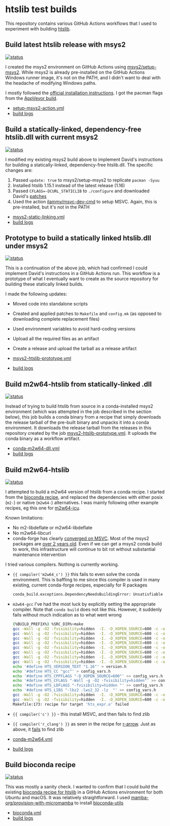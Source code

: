 # htslib test builds

This repository contains various GitHub Actions workflows that I used to
experiment with building [htslib][].

[htslib]: https://github.com/samtools/htslib

## Build latest htslib release with msys2

[![status](https://github.com/jdblischak/htslib-test-builds/actions/workflows/setup-msys2-action.yml/badge.svg)](https://github.com/jdblischak/htslib-test-builds/actions/workflows/setup-msys2-action.yml)

I created the msys2 environment on GitHub Actions using [msys2/setup-msys2][].
While msys2 is already pre-installed on the GitHub Actions Windows runner image,
it's not on the PATH, and I didn't want to deal with the headache of modifying
Windows paths.

[msys2/setup-msys2]: https://github.com/msys2/setup-msys2

I mostly followed the [official installation instructions][install]. I got the
pacman flags from the [AppVeyor build][appveyor].

[install]: https://github.com/samtools/htslib/blob/463830bf7de8c4ab731c4d67c49ddc446f498f50/INSTALL#L276
[appveyor]: https://github.com/samtools/htslib/blob/develop/.appveyor.yml

* [setup-msys2-action.yml](https://github.com/jdblischak/htslib-test-builds/blob/main/.github/workflows/setup-msys2-action.yml)
* [build logs](https://github.com/jdblischak/htslib-test-builds/actions/workflows/setup-msys2-action.yml)

## Build a statically-linked, dependency-free htslib.dll with current msys2

[![status](https://github.com/jdblischak/htslib-test-builds/actions/workflows/msys2-static-linking.yml/badge.svg)](https://github.com/jdblischak/htslib-test-builds/actions/workflows/msys2-static-linking.yml)

I modified my existing msys2 build above to implement David's instructions for
building a statically-linked, dependency-free htslib.dll. The specific changes are:

1. Passed `update: true` to msys2/setup-msys2 to replicate `pacman -Syuu`
1. Installed htslib 1.15.1 instead of the latest release (1.16)
1. Passed `CFLAGS=-DCURL_STATICLIB` to `./configure` and downloaded David's
   [patches][patches]
1. Used the action [ilammy/msvc-dev-cmd][] to setup MSVC. Again, this is
   pre-installed, but it's not in the PATH

[patches]: https://github.com/TileDB-Inc/TileDB-VCF/blob/dlh/sc-24772-msys2-htslib-msvc-tdbvcf-WIP1/libtiledbvcf/cmake/patches/
[ilammy/msvc-dev-cmd]: https://github.com/ilammy/msvc-dev-cmd

* [msys2-static-linking.yml](https://github.com/jdblischak/htslib-test-builds/blob/main/.github/workflows/msys2-static-linking.yml)
* [build logs](https://github.com/jdblischak/htslib-test-builds/actions/workflows/msys2-static-linking.yml)

## Prototype to build a statically linked htslib.dll under msys2

[![status](https://github.com/jdblischak/htslib-test-builds/actions/workflows/msys2-htslib-prototype.yml/badge.svg)](https://github.com/jdblischak/htslib-test-builds/actions/workflows/msys2-htslib-prototype.yml)

This is a continuation of the above job, which had confirmed I could implement
David's instructions in a GitHub Actions run. This workflow is a prototype of
what I eventually want to create as the source repository for building these
statically linked builds.

I made the following updates:

* Moved code into standalone scripts
* Created and applied patches to `Makefile` and `config.mk` (as opposed to
  downloading complete replacement files)
* Used environment variables to avoid hard-coding versions
* Upload all the required files as an artifact
* Create a release and upload the tarball as a release artifact

* [msys2-htslib-prototype.yml](https://github.com/jdblischak/htslib-test-builds/blob/main/.github/workflows/msys2-htslib-prototype.yml)
* [build logs](https://github.com/jdblischak/htslib-test-builds/actions/workflows/msys2-htslib-prototype.yml)

## Build m2w64-htslib from statically-linked .dll

[![status](https://github.com/jdblischak/htslib-test-builds/actions/workflows/conda-m2w64-dll.yml/badge.svg)](https://github.com/jdblischak/htslib-test-builds/actions/workflows/conda-m2w64-dll.yml)

Instead of trying to build htslib from source in a conda-installed msys2
environment (which was attempted in the job described in the section below),
this job builds a conda binary from a recipe that simply downloads the release
tarball of the pre-built binary and unpacks it into a conda environment. It
downloads the release tarball from the releases in this repository created by
the job
[msys2-htslib-prototype.yml](https://github.com/jdblischak/htslib-test-builds/blob/main/.github/workflows/msys2-htslib-prototype.yml).
It uploads the conda binary as a workflow artifact.

* [conda-m2w64-dll.yml](https://github.com/jdblischak/htslib-test-builds/actions/workflows/conda-m2w64-dll.yml)
* [build logs](https://github.com/jdblischak/htslib-test-builds/blob/main/.github/workflows/conda-m2w64-dll.yml)

## Build m2w64-htslib

[![status](https://github.com/jdblischak/htslib-test-builds/actions/workflows/conda-m2w64.yml/badge.svg)](https://github.com/jdblischak/htslib-test-builds/actions/workflows/conda-m2w64.yml)

I attempted to build a m2w64 version of htslib from a conda recipe. I started
from the [bioconda recipe][htslib-bioconda], and replaced the dependencies with
either posix (`m2-`) or native (`m2w64-`) alternatives. I was mainly following
other example recipes, eg this one for [m2w64-icu][].

[m2w64-icu]: https://github.com/conda-forge/msys2-recipes/blob/c34a184e6d198d5dc9286cf5a0ebcac241481fe6/msys2/m2w64-icu/meta.yaml

Known limitations:

* No m2-libdeflate or m2w64-libdeflate
* No m2w64-libcurl
* conda-forge has clearly [converged on
  MSVC](https://conda-forge.org/docs/maintainer/knowledge_base.html#compilers).
  Most of the msys2 packages are [over 2 years
  old](https://github.com/conda-forge/msys2-recipes). Even if we can get a msys2
  conda build to work, this infrastructure will continue to bit rot without
  substantial maintenance intervention

I tried various compilers. Nothing is currently working.

* `{{ compiler('m2w64_c') }}` this fails to even solve the conda environment.
  This is baffling to me since this compiler is used in many existing, current
  conda-forge recipes, especially for R packages
  ```sh
  conda_build.exceptions.DependencyNeedsBuildingError: Unsatisfiable dependencies for platform win-64: {'m2w64_c_win-64'}
  ```

* `m2w64-gcc` I've had the most luck by explicitly setting the appropriate
  compiler. Note that `conda build` does not like this. However, it suddenly
  fails without much indication as to what went wrong
  ```sh
  (%BUILD_PREFIX%) %SRC_DIR%>make
  gcc -Wall -g -O2 -fvisibility=hidden  -I. -D_XOPEN_SOURCE=600 -c -o kfunc.o kfunc.c
  gcc -Wall -g -O2 -fvisibility=hidden  -I. -D_XOPEN_SOURCE=600 -c -o kstring.o kstring.c
  gcc -Wall -g -O2 -fvisibility=hidden  -I. -D_XOPEN_SOURCE=600 -c -o bcf_sr_sort.o bcf_sr_sort.c
  gcc -Wall -g -O2 -fvisibility=hidden  -I. -D_XOPEN_SOURCE=600 -c -o bgzf.o bgzf.c
  gcc -Wall -g -O2 -fvisibility=hidden  -I. -D_XOPEN_SOURCE=600 -c -o errmod.o errmod.c
  gcc -Wall -g -O2 -fvisibility=hidden  -I. -D_XOPEN_SOURCE=600 -c -o faidx.o faidx.c
  gcc -Wall -g -O2 -fvisibility=hidden  -I. -D_XOPEN_SOURCE=600 -c -o header.o header.c
  gcc -Wall -g -O2 -fvisibility=hidden  -I. -D_XOPEN_SOURCE=600 -c -o hfile.o hfile.c
  echo '#define HTS_VERSION_TEXT "1.16"' > version.h
  echo '#define HTS_CC "gcc"' > config_vars.h
  echo '#define HTS_CPPFLAGS "-D_XOPEN_SOURCE=600"' >> config_vars.h
  echo '#define HTS_CFLAGS "-Wall -g -O2 -fvisibility=hidden"' >> config_vars.h
  echo '#define HTS_LDFLAGS "-fvisibility=hidden "' >> config_vars.h
  echo '#define HTS_LIBS "-lbz2 -lws2_32 -lz  "' >> config_vars.h
  gcc -Wall -g -O2 -fvisibility=hidden  -I. -D_XOPEN_SOURCE=600 -c -o hts.o hts.c
  gcc -Wall -g -O2 -fvisibility=hidden  -I. -D_XOPEN_SOURCE=600 -c -o hts_expr.o hts_expr.c
  Makefile:173: recipe for target 'hts_expr.o' failed
  ```

* `{{ compiler('c') }}` - this install MSVC, and then fails to find zlib

* `{{ compiler('r_clang') }}` as seen in the recipe for
  [r-arrow](https://github.com/conda-forge/r-arrow-feedstock/blob/494d0e66ffab16cd8a6b56a31ddecc592e596e28/recipe/meta.yaml#L31).
  Just as above, it
  [fails](https://github.com/jdblischak/htslib-test-builds/actions/runs/4075803294/jobs/7022692556)
  to find zlib

* [conda-m2w64.yml](https://github.com/jdblischak/htslib-test-builds/actions/workflows/conda-m2w64.yml)
* [build logs](https://github.com/jdblischak/htslib-test-builds/blob/main/.github/workflows/conda-m2w64.yml)

## Build bioconda recipe

[![status](https://github.com/jdblischak/htslib-test-builds/actions/workflows/bioconda.yml/badge.svg)](https://github.com/jdblischak/htslib-test-builds/actions/workflows/bioconda.yml)

This was mostly a sanity check. I wanted to confirm that I could build the
existing  [bioconda recipe for htslib][htslib-bioconda] in a GitHub Actions
environment for both Ubuntu and macOS. It was relatively straightforward. I used
[mamba-org/provision-with-micromamba][] to install [bioconda-utils][]

[htslib-bioconda]: https://github.com/bioconda/bioconda-recipes/tree/master/recipes/htslib
[mamba-org/provision-with-micromamba]: https://github.com/mamba-org/provision-with-micromamba
[bioconda-utils]: https://github.com/bioconda/bioconda-utils

* [bioconda.yml](https://github.com/jdblischak/htslib-test-builds/blob/main/.github/workflows/bioconda.yml)
* [build logs](https://github.com/jdblischak/htslib-test-builds/actions/workflows/bioconda.yml)
